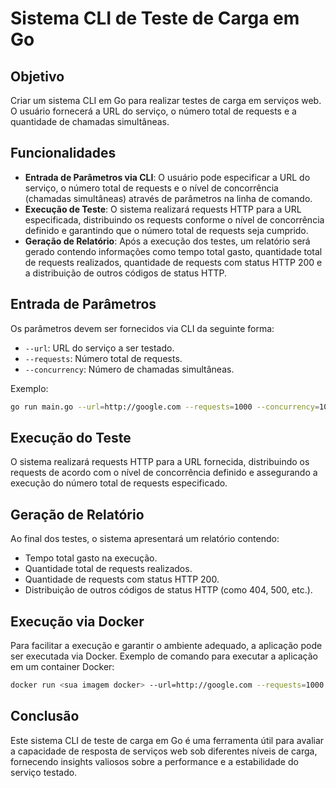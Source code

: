 # Sistema CLI de Teste de Carga em Go

## Objetivo

Criar um sistema CLI em Go para realizar testes de carga em serviços web. O usuário fornecerá a URL do serviço, o número total de requests e a quantidade de chamadas simultâneas.

## Funcionalidades

- **Entrada de Parâmetros via CLI**: O usuário pode especificar a URL do serviço, o número total de requests e o nível de concorrência (chamadas simultâneas) através de parâmetros na linha de comando.
- **Execução de Teste**: O sistema realizará requests HTTP para a URL especificada, distribuindo os requests conforme o nível de concorrência definido e garantindo que o número total de requests seja cumprido.
- **Geração de Relatório**: Após a execução dos testes, um relatório será gerado contendo informações como tempo total gasto, quantidade total de requests realizados, quantidade de requests com status HTTP 200 e a distribuição de outros códigos de status HTTP.

## Entrada de Parâmetros

Os parâmetros devem ser fornecidos via CLI da seguinte forma:

- `--url`: URL do serviço a ser testado.
- `--requests`: Número total de requests.
- `--concurrency`: Número de chamadas simultâneas.

Exemplo:

```bash
go run main.go --url=http://google.com --requests=1000 --concurrency=10
```

## Execução do Teste

O sistema realizará requests HTTP para a URL fornecida, distribuindo os requests de acordo com o nível de concorrência definido e assegurando a execução do número total de requests especificado.

## Geração de Relatório

Ao final dos testes, o sistema apresentará um relatório contendo:

- Tempo total gasto na execução.
- Quantidade total de requests realizados.
- Quantidade de requests com status HTTP 200.
- Distribuição de outros códigos de status HTTP (como 404, 500, etc.).

## Execução via Docker

Para facilitar a execução e garantir o ambiente adequado, a aplicação pode ser executada via Docker. Exemplo de comando para executar a aplicação em um container Docker:

```bash
docker run <sua imagem docker> --url=http://google.com --requests=1000 --concurrency=10
```

## Conclusão

Este sistema CLI de teste de carga em Go é uma ferramenta útil para avaliar a capacidade de resposta de serviços web sob diferentes níveis de carga, fornecendo insights valiosos sobre a performance e a estabilidade do serviço testado.
